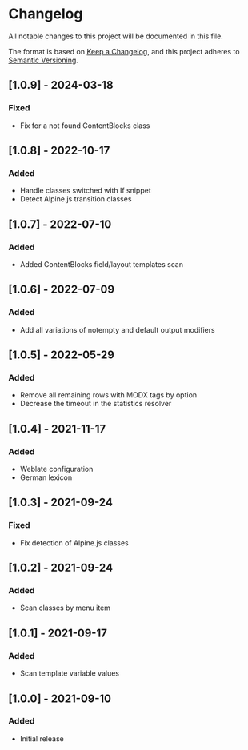 # Changelog

All notable changes to this project will be documented in this file.

The format is based on [Keep a Changelog](https://keepachangelog.com/en/1.1.0/),
and this project adheres to [Semantic Versioning](https://semver.org/spec/v2.0.0.html).

## [1.0.9] - 2024-03-18

### Fixed

- Fix for a not found ContentBlocks class

## [1.0.8] - 2022-10-17

### Added

- Handle classes switched with If snippet
- Detect Alpine.js transition classes

## [1.0.7] - 2022-07-10

### Added

- Added ContentBlocks field/layout templates scan

## [1.0.6] - 2022-07-09

### Added

- Add all variations of notempty and default output modifiers

## [1.0.5] - 2022-05-29

### Added

- Remove all remaining rows with MODX tags by option
- Decrease the timeout in the statistics resolver

## [1.0.4] - 2021-11-17

### Added

- Weblate configuration
- German lexicon

## [1.0.3] - 2021-09-24

### Fixed

- Fix detection of Alpine.js classes 

## [1.0.2] - 2021-09-24

### Added

- Scan classes by menu item

## [1.0.1] - 2021-09-17

### Added

- Scan template variable values

## [1.0.0] - 2021-09-10

### Added

- Initial release
